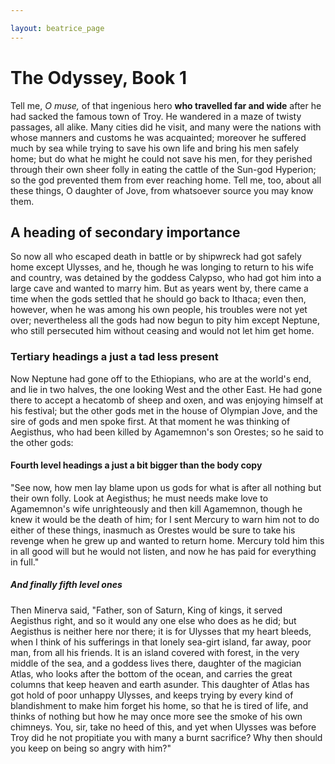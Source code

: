 ```yaml
---

layout: beatrice_page
---
```


<h1>The Odyssey, Book 1</h1>
<p>Tell me, <em>O muse,</em> of that ingenious hero <strong>who travelled far and wide</strong> after he had sacked the famous town of Troy. He wandered in a maze of twisty passages, all alike. Many cities did he visit, and many were the nations with whose manners and customs he was acquainted; moreover he suffered much by sea while trying to save his own life and bring his men safely home; but do what he might he could not save his men, for they perished through their own sheer folly in eating the cattle of the Sun-god Hyperion; so the god prevented them from ever reaching home. Tell me, too, about all these things, O daughter of Jove, from whatsoever source you may know them. 
</p>
<h2>A heading of secondary importance</h2>
<p>So now all who escaped death in battle or by shipwreck had got safely home except Ulysses, and he, though he was longing to return to his wife and country, was detained by the goddess Calypso, who had got him into a large cave and wanted to marry him. But as years went by, there came a time when the gods settled that he should go back to Ithaca; even then, however, when he was among his own people, his troubles were not yet over; nevertheless all the gods had now begun to pity him except Neptune, who still persecuted him without ceasing and would not let him get home. 
</p>
<h3>Tertiary headings a just a tad less present</h3>
<p>Now Neptune had gone off to the Ethiopians, who are at the world's end, and lie in two halves, the one looking West and the other East. He had gone there to accept a hecatomb of sheep and oxen, and was enjoying himself at his festival; but the other gods met in the house of Olympian Jove, and the sire of gods and men spoke first. At that moment he was thinking of Aegisthus, who had been killed by Agamemnon's son Orestes; so he said to the other gods: 
</p>
<h4>Fourth level headings a just a bit bigger than the body copy</h4>
<p>"See now, how men lay blame upon us gods for what is after all nothing but their own folly. Look at Aegisthus; he must needs make love to Agamemnon's wife unrighteously and then kill Agamemnon, though he knew it would be the death of him; for I sent Mercury to warn him not to do either of these things, inasmuch as Orestes would be sure to take his revenge when he grew up and wanted to return home. Mercury told him this in all good will but he would not listen, and now he has paid for everything in full." 
</p>
<h5>And finally fifth level ones</h5>
<p>Then Minerva said, "Father, son of Saturn, King of kings, it served Aegisthus right, and so it would any one else who does as he did; but Aegisthus is neither here nor there; it is for Ulysses that my heart bleeds, when I think of his sufferings in that lonely sea-girt island, far away, poor man, from all his friends. It is an island covered with forest, in the very middle of the sea, and a goddess lives there, daughter of the magician Atlas, who looks after the bottom of the ocean, and carries the great columns that keep heaven and earth asunder. This daughter of Atlas has got hold of poor unhappy Ulysses, and keeps trying by every kind of blandishment to make him forget his home, so that he is tired of life, and thinks of nothing but how he may once more see the smoke of his own chimneys. You, sir, take no heed of this, and yet when Ulysses was before Troy did he not propitiate you with many a burnt sacrifice? Why then should you keep on being so angry with him?" 
</p>
